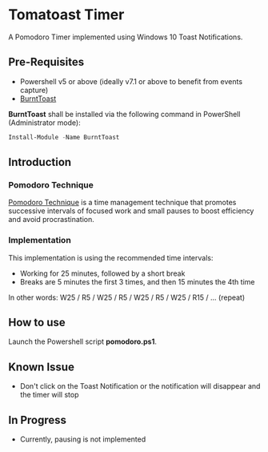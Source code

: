 # Tomatoast Timer

A Pomodoro Timer implemented using Windows 10 Toast Notifications.

## Pre-Requisites

* Powershell v5 or above (ideally v7.1 or above to benefit from events capture)
* [BurntToast](https://github.com/Windos/BurntToast)

**BurntToast** shall be installed via the following command in PowerShell (Administrator mode):

```powershell
Install-Module -Name BurntToast
```

## Introduction

### Pomodoro Technique

[Pomodoro Technique](https://en.wikipedia.org/wiki/Pomodoro_Technique)
is a time management technique that promotes successive intervals of
focused work and small pauses to boost efficiency and avoid procrastination.

### Implementation

This implementation is using the recommended time intervals:

* Working for 25 minutes, followed by a short break
* Breaks are 5 minutes the first 3 times, and then 15 minutes the 4th time

In other words: W25 / R5 / W25 / R5 / W25 / R5 / W25 / R15 / ... (repeat)

## How to use

Launch the Powershell script **pomodoro.ps1**.

## Known Issue

* Don't click on the Toast Notification or the notification will disappear and the timer will stop

## In Progress

* Currently, pausing is not implemented
